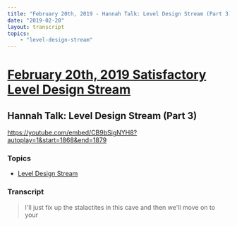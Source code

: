 ```yaml
---
title: "February 20th, 2019 - Hannah Talk: Level Design Stream (Part 3)"
date: "2019-02-20"
layout: transcript
topics: 
    - "level-design-stream"
---
```

# [February 20th, 2019 Satisfactory Level Design Stream](../2019-02-20.md)
## Hannah Talk: Level Design Stream (Part 3)
https://youtube.com/embed/CB9bSigNYH8?autoplay=1&start=1868&end=1879
### Topics
* [Level Design Stream](../topics/level-design-stream.md)

### Transcript

> I'll just fix up the stalactites in this
> cave and then we'll move on to your
